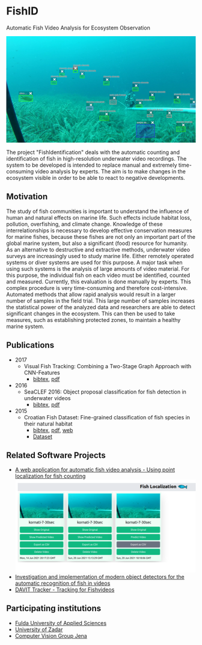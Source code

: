 # FishID
Automatic Fish Video Analysis for Ecosystem Observation 

![Example Image](images/image-boxed.png)

The project "FishIdentification" deals with the automatic counting and identification of fish in high-resolution underwater video recordings. The system to be developed is intended to replace manual and extremely time-consuming video analysis by experts. The aim is to make changes in the ecosystem visible in order to be able to react to negative developments.

## Motivation
The study of fish communities is important to understand the influence of human and natural effects on marine life. Such effects include habitat loss, pollution, overfishing, and climate change. Knowledge of these interrelationships is necessary to develop effective conservation measures for marine fishes, because these fishes are not only an important part of the global marine system, but also a significant (food) resource for humanity.
As an alternative to destructive and extractive methods, underwater video surveys are increasingly used to study marine life. Either remotely operated systems or diver systems are used for this purpose. A major task when using such systems is the analysis of large amounts of video material. For this purpose, the individual fish on each video must be identified, counted and measured. Currently, this evaluation is done manually by experts. This complex procedure is very time-consuming and therefore cost-intensive. Automated methods that allow rapid analysis would result in a larger number of samples in the field trial. This large number of samples increases the statistical power of the analyzed data and researchers are able to detect significant changes in the ecosystem. This can then be used to take measures, such as establishing protected zones, to maintain a healthy marine system.

## Publications

* 2017
  * Visual Fish Tracking: Combining a Two-Stage Graph Approach with CNN-Features
    * [bibtex](bib/jaeger2017.bib), [pdf](https://pub.inf-cv.uni-jena.de/pdf/Jaeger17_VFT)
* 2016
  * SeaCLEF 2016: Object proposal classification for fish detection in underwater videos
    * [bibtex](bib/jaeger2016.bib), [pdf](http://ceur-ws.org/Vol-1609/16090481.pdf)
* 2015
  * Croatian Fish Dataset: Fine-grained classification of fish species in their natural habitat
    * [bibtex](bib/jaeger2015.bib), [pdf](http://www.bmva.org/bmvc/2015/mvab/papers/paper006/paper006.pdf), [web](http://www.bmva.org/bmvc/2015/mvab/papers/paper006/index.html)
    * [Dataset](datasets/croatianFishDataset.zip)

## Related Software Projects
* [A web application for automatic fish video analysis - Using point localization for fish counting](https://github.com/tkwant/fish-localization)
![](images/2021-06-30-09-25-54.png)
* [Investigation and implementation of modern object detectors for the automatic recognition of fish in videos](https://github.com/mDp0r/FishDet)
* [DAVIT Tracker - Tracking for Fishvideos](https://github.com/gitdudek/davit)

## Participating institutions
* [Fulda University of Applied Sciences](https://www.hs-fulda.de/elektrotechnik-und-informationstechnik/forschung/enview-projekte/fishidentification)
* [University of Zadar](https://www.unizd.hr/cimmar/about-us/introduction)
* [Computer Vision Group Jena](http://www.inf-cv.uni-jena.de/Home.html)
